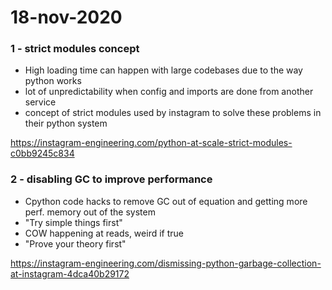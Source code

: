# 18-nov-2020


### 1 - strict modules concept

- High loading time can happen with large codebases due to the way python works
- lot of unpredictability when config and imports are done from another service
- concept of strict modules used by instagram to solve these problems in their python system

https://instagram-engineering.com/python-at-scale-strict-modules-c0bb9245c834

### 2 - disabling GC to improve performance

- Cpython code hacks to remove GC out of equation and getting more perf. memory out of the system
- "Try simple things first"
- COW happening at reads, weird if true
- "Prove your theory first"

https://instagram-engineering.com/dismissing-python-garbage-collection-at-instagram-4dca40b29172

